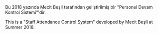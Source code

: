 Bu 2018 yazında Mecit Beşli tarafından geliştirilmiş bir "Personel Devam Kontrol Sistemi"'dir.

This is a "Staff Attendance Control System" developed by Mecit Beşli at Summer 2018.